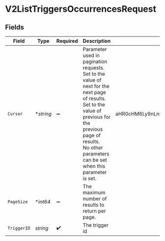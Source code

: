 # V2ListTriggersOccurrencesRequest


## Fields

| Field                                                                                                                                                                                                                    | Type                                                                                                                                                                                                                     | Required                                                                                                                                                                                                                 | Description                                                                                                                                                                                                              | Example                                                                                                                                                                                                                  |
| ------------------------------------------------------------------------------------------------------------------------------------------------------------------------------------------------------------------------ | ------------------------------------------------------------------------------------------------------------------------------------------------------------------------------------------------------------------------ | ------------------------------------------------------------------------------------------------------------------------------------------------------------------------------------------------------------------------ | ------------------------------------------------------------------------------------------------------------------------------------------------------------------------------------------------------------------------ | ------------------------------------------------------------------------------------------------------------------------------------------------------------------------------------------------------------------------ |
| `Cursor`                                                                                                                                                                                                                 | **string*                                                                                                                                                                                                                | :heavy_minus_sign:                                                                                                                                                                                                       | Parameter used in pagination requests.<br/>Set to the value of next for the next page of results.<br/>Set to the value of previous for the previous page of results.<br/>No other parameters can be set when this parameter is set.<br/> | aHR0cHM6Ly9nLnBhZ2UvTmVrby1SYW1lbj9zaGFyZQ==                                                                                                                                                                             |
| `PageSize`                                                                                                                                                                                                               | **int64*                                                                                                                                                                                                                 | :heavy_minus_sign:                                                                                                                                                                                                       | The maximum number of results to return per page.<br/>                                                                                                                                                                   |                                                                                                                                                                                                                          |
| `TriggerID`                                                                                                                                                                                                              | *string*                                                                                                                                                                                                                 | :heavy_check_mark:                                                                                                                                                                                                       | The trigger id                                                                                                                                                                                                           |                                                                                                                                                                                                                          |